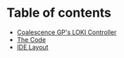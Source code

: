 # Table of contents

* [Coalescence GP's LOKI Controller](README.md)
* [The Code](untitled.md)
* [IDE Layout](ide-layout.md)

